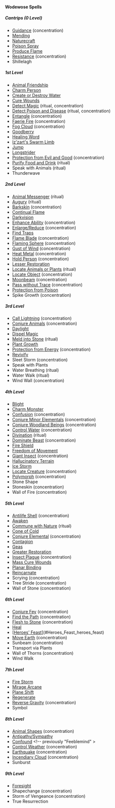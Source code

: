 #### Wodewose Spells
<!-- Since Wodewoses have ritual casting, all ritual spells are marked as such. -->

##### Cantrips (0 Level)

- [Guidance](#Guidance_guidance) (concentration)
- [Mending](#Mending_mending)
- [Naturecraft](#Naturecraft_naturecraft)
- [Poison Spray](#Poison_Spray_poison_spray)
- [Produce Flame](#Produce_Flame_produce_flame)
- [Resistance](#Resistance_resistance) (concentration)
- Shillelagh

##### 1st Level

- [Animal Friendship](#Animal_Friendship_animal_friendship)
- [Charm Person](#Charm_Person_charm_person)
- [Create or Destroy Water](#Create_or_Destroy_Water_create_or_destroy_water)
- [Cure Wounds](#Cure_Wounds_cure_wounds)
- [Detect Magic](#Detect_Magic_detect_magic) (ritual, concentration)
- [Detect Poison and Disease](#Detect_Poison_and_Disease_detect_poison_and_disease) (ritual, concentration)
- [Entangle](#Entangle_entangle) (concentration)
- [Faerie Fire](#Faerie_Fire_faerie_fire) (concentration)
- [Fog Cloud](#Fog_Cloud_fog_cloud) (concentration)
- [Goodberry](#Goodberry_goodberry)
- [Healing Word](#Healing_Word_healing_word)
- [Iz’zart's Swarm Limb](#Izzarts_Swarm_Limb_izzarts_swarm_limb)
- [Jump](#Jump_jump)
- [Longstrider](#Longstrider_longstrider)
- [Protection from Evil and Good](#Protection_from_Evil_and_Good_protection_from_evil_and_good) (concentration)
- [Purify Food and Drink](#Purify_Food_and_Drink_purify_food_and_drink) (ritual)
- Speak with Animals (ritual)
- Thunderwave

##### 2nd Level

- [Animal Messenger](#Animal_Messenger_animal_messenger) (ritual)
- [Augury](#Augury_augury) (ritual)
- [Barkskin](#Barkskin_barkskin) (concentration)
- [Continual Flame](#Continual_Flame_continual_flame)
- [Darkvision](#Darkvision_darkvision)
- [Enhance Ability](#Enhance_Ability_enhance_ability) (concentration)
- [Enlarge/Reduce](#Enlarge_Reduce_enlargereduce) (concentration)
- [Find Traps](#Find_Traps_find_traps)
- [Flame Blade](#Flame_Blade_flame_blade) (concentration)
- [Flaming Sphere](#Flaming_Sphere_flaming_sphere) (concentration)
- [Gust of Wind](#Gust_of_Wind) (concentration)
- [Heat Metal](#Heat_Metal_heat_metal) (concentration)
- [Hold Person](#Hold_Person_hold_person) (concentration)
- [Lesser Restoration](#Lesser_Restoration_lesser_restoration)
- [Locate Animals or Plants](#Locate_Animals_or_Plants_locate_animals_or_plants) (ritual)
- [Locate Object](#Locate_Object_locate_object) (concentration)
- [Moonbeam](#Moonbeam_moonbeam) (concentration)
- [Pass without Trace](#Pass_without_Trace_pass_without_trace) (concentration)
- [Protection from Poison](#Protect_from_Poison_protection_from_poison)
- Spike Growth (concentration)

##### 3rd Level

- [Call Lightning](#Call_Lightning_call_lightning) (concentration)
- [Conjure Animals](#Conjure_Animals_conjure_animals) (concentration)
- [Daylight](#Daylight_daylight)
- [Dispel Magic](#Dispel_Magic_dispel_magic)
- [Meld into Stone](#Meld_into_Stone_meld_into_stone) (ritual)
- [Plant Growth](#Plant_Growth_plant_growth)
- [Protection from Energy](#Protect_from_Energy_protection_from_energy) (concentration)
- [Revivify](#Revivify_revivify)
- Sleet Storm (concentration)
- Speak with Plants
- Water Breathing (ritual)
- Water Walk (ritual)
- Wind Wall (concentration)

##### 4th Level

- [Blight](#Blight_blight)
- [Charm Monster](#Charm_Monster_charm_monster)
- [Confusion](#Confusion_confusion) (concentration)
- [Conjure Minor Elementals](#Conjure_Minor_Elementals_conjure_minor_elementals) (concentration)
- [Conjure Woodland Beings](#Conjure_Woodland_Beings_conjure_woodland_beings) (concentration)
- [Control Water](#Control_Water_control_water) (concentration)
- [Divination](#Divination_divination) (ritual)
- [Dominate Beast](#Dominate_Beast_dominate_beast) (concentration)
- [Fire Shield](#Fire_Shield_fire_shield)
- [Freedom of Movement](#Freedom_of_Movement_freedom_of_movement)
- [Giant Insect](#Giant_Insect_giant_insect) (concentration)
- [Hallucinatory Terrain](#Hallucinatory_Terrain_hallucinatory_terrain)
- [Ice Storm](#Ice_Storm_ice_storm)
- [Locate Creature](#Locate_Creature_locate_creature) (concentration)
- [Polymorph](#Polymorph_polymorph) (concentration)
- Stone Shape
- Stoneskin (concentration)
- Wall of Fire (concentration)

##### 5th Level

- [Antilife Shell](#Antilife_Shell_antilife_shell) (concentration)
- [Awaken](#Awaken_awaken)
- [Commune with Nature](#Commune_with_Nature_commune_with_nature) (ritual)
- [Cone of Cold](#Cone_of_Cold_cone_of_cold)
- [Conjure Elemental](#Conjure_Elemental_conjure_elemental) (concentration)
- [Contagion](#Contagion_contagion)
- [Geas](#Geas_geas)
- [Greater Restoration](#Greater_Restoration_greater_restoration)
- [Insect Plague](#Insect_Plague_insect_plague) (concentration)
- [Mass Cure Wounds](#Mass_Cure_Wounds_mass_cure_wounds)
- [Planar Binding](#Planar_Binding_planar_binding)
- [Reincarnate](#Reincarnate_reincarnate)
- Scrying (concentration)
- Tree Stride (concentration)
- Wall of Stone (concentration)

##### 6th Level

- [Conjure Fey](#Conjure_Fey_conjure_fey) (concentration)
- [Find the Path](#Find_the_Path_find_the_path) (concentration)
- [Flesh to Stone](#Flesh_to_Stone_flesh_to_stone) (concentration)
- [Heal](#Heal_heal)
- [[Heroes' Feast](#Heroes_Feast_heroes_feast)](#Heroes_Feast_heroes_feast)
- [Move Earth](#Move_Earth_move_earth) (concentration)
- Sunbeam (concentration)
- Transport via Plants
- Wall of Thorns (concentration)
- Wind Walk

##### 7th Level

- [Fire Storm](#Fire_Storm_fire_storm)
- [Mirage Arcane](#Mirage_Arcane_mirage_arcane)
- [Plane Shift](#Plane_Shift_plane_shift)
- [Regenerate](#Regenerate_regenerate)
- [Reverse Gravity](#Reverse_Gravity_reverse_gravity) (concentration)
- Symbol

##### 8th Level

<!-- spell-checker:words Feeblemind -->
- [Animal Shapes](#Animal_Shapes_animal_shapes) (concentration)
- [Antipathy/Sympathy](#Antipathy_Sympathy_antipathysympathy)
- [Confound](#Confound_confound) <!-- previously "Feeblemind" >
- [Control Weather](#Control_Weather_control_weather) (concentration)
- [Earthquake](#Earthquake_earthquake) (concentration)
- [Incendiary Cloud](#Incendiary_Cloud_incendiary_cloud) (concentration)
- Sunburst

##### 9th Level

- [Foresight](#Foresight_foresight)
- Shapechange (concentration)
- Storm of Vengeance (concentration)
- True Resurrection
